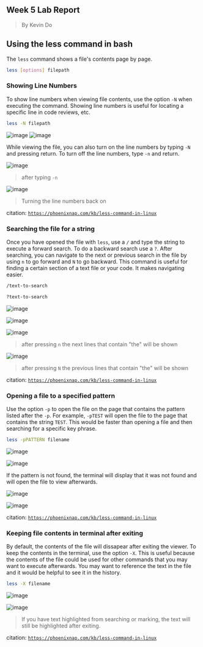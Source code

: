 ## Week 5 Lab Report
> By Kevin Do

## Using the less command in bash

The `less` command shows a file's contents page by page.

```bash
less [options] filepath
```

### Showing Line Numbers

To show line numbers when viewing file contents, use the option `-N` when executing the command. Showing line numbers is useful for locating a specific line in code reviews, etc.

```bash
less -N filepath
```

![image](https://user-images.githubusercontent.com/54718041/218557507-cbfa4c25-b748-45a9-84fa-0bdce5c282cd.png)
![image](https://user-images.githubusercontent.com/54718041/218558069-ef07d12d-cb86-459b-ae34-b1bbf613148f.png)

While viewing the file, you can also turn on the line numbers by typing `-N` and pressing return. To turn off the line numbers, type `-n` and return.

![image](https://user-images.githubusercontent.com/54718041/218557596-9d119cd8-4aa0-4ceb-bb08-f61c50be382b.png)
> after typing `-n`

![image](https://user-images.githubusercontent.com/54718041/218557833-cff6b1e3-c26b-4b1d-861a-df3e289a269b.png)
> Turning the line numbers back on

citation: [`https://phoenixnap.com/kb/less-command-in-linux`](https://phoenixnap.com/kb/less-command-in-linux)

### Searching the file for a string

Once you have opened the file with `less`, use a `/` and type the string to execute a forward search. To do a backward search use a `?`. After searching, you can navigate to the next or previous search in the file by using `n` to go forward and `N` to go backward. This command is useful for finding a certain section of a text file or your code. It makes navigating easier.

```bash
/text-to-search
```

```bash
?text-to-search
```

![image](https://user-images.githubusercontent.com/54718041/218558618-55243e8e-6b92-4e75-acce-e4b44c9d8ed2.png)

![image](https://user-images.githubusercontent.com/54718041/218558635-54a1c6e1-5927-4476-a79e-5a7f50adf2a5.png)

![image](https://user-images.githubusercontent.com/54718041/218558704-d29a0e08-a7b3-4ff2-be5e-4f122aa39dc5.png)
> after pressing `n` the next lines that contain "the" will be shown

![image](https://user-images.githubusercontent.com/54718041/218558787-a0e9a51b-6a63-4faa-8509-92fddf5fa8f5.png)
> after pressing `N` the previous lines that contain "the" will be shown

citation: [`https://phoenixnap.com/kb/less-command-in-linux`](https://phoenixnap.com/kb/less-command-in-linux)

### Opening a file to a specified pattern

Use the option `-p` to open the file on the page that contains the pattern listed after the `-p`. For example, `-pTEST` will open the file to the page that contains the string `TEST`. This would be faster than opening a file and then searching for a specific key phrase.

```bash
less -pPATTERN filename
```

![image](https://user-images.githubusercontent.com/54718041/218580246-145dd66e-ee74-4c89-b7ef-c90a8052798e.png)

![image](https://user-images.githubusercontent.com/54718041/218580231-54d0c157-051c-43ff-ae83-277ccf49398f.png)

If the pattern is not found, the terminal will display that it was not found and will open the file to view afterwards.

![image](https://user-images.githubusercontent.com/54718041/218580586-cbbe1556-a841-4075-8ffd-f41cbd137b70.png)

![image](https://user-images.githubusercontent.com/54718041/218580557-5bb1de97-ab07-4d3e-9e6b-a42e59a4028a.png)

citation: [`https://phoenixnap.com/kb/less-command-in-linux`](https://phoenixnap.com/kb/less-command-in-linux)

### Keeping file contents in terminal after exiting

By default, the contents of the file will dissapear after exiting the viewer. To keep the contents in the terminal, use the option `-X`. This is useful because the contents of the file could be used for other commands that you may want to execute afterwards. You may want to reference the text in the file and it would be helpful to see it in the history.

```bash
less -X filename
```

![image](https://user-images.githubusercontent.com/54718041/218581509-1d1b4324-deaa-4d43-bd06-3ecaf6356286.png)

![image](https://user-images.githubusercontent.com/54718041/218581453-db7d4967-ad76-444c-b800-ef7cd6be5774.png)
> If you have text highlighted from searching or marking, the text will still be highlighted after exiting.

citation: [`https://phoenixnap.com/kb/less-command-in-linux`](https://phoenixnap.com/kb/less-command-in-linux)
